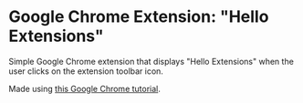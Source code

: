 # Google Chrome Extension: "Hello Extensions"

Simple Google Chrome extension that displays "Hello Extensions" when the user clicks on the extension toolbar icon.

Made using [this Google Chrome tutorial](https://developer.chrome.com/docs/extensions/mv3/getstarted/development-basics/).
